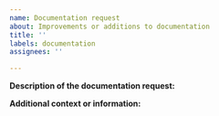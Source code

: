 ```yaml
---
name: Documentation request
about: Improvements or additions to documentation
title: ''
labels: documentation
assignees: ''

---
```


**Description of the documentation request:**

<!-- Please provide a detailed description of the documentation that needs to be added or improved. -->

**Additional context or information:**

<!-- Include any relevant information or context that may help with the documentation request. -->
